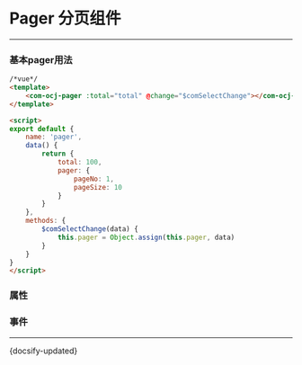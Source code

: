 
# Pager 分页组件
---
### 基本pager用法

```html
/*vue*/
<template>
    <com-ocj-pager :total="total" @change="$comSelectChange"></com-ocj-pager>
</template>

<script>
export default {
    name: 'pager',
    data() {
        return {
            total: 100,
            pager: {
                pageNo: 1,
                pageSize: 10
            }
        }
    },
    methods: {
        $comSelectChange(data) {
            this.pager = Object.assign(this.pager, data)
        }
    }
}
</script>
```


<div id="main2" class="api-wrap mt-24">
	<div class="api-wrap mt-24">
		<h3>属性</h3>
	   <el-table :data="apiData1" class="w-100 m-0">
	      <el-table-column prop="params" label="参数" width="190"></el-table-column>
	      <el-table-column prop="describe" label="说明"></el-table-column>
	      <el-table-column prop="type" label="类型" width="140"></el-table-column>
	      <el-table-column prop="defaultValue" label="默认值" width="100"></el-table-column>
	    </el-table>
		<h3>事件</h3>
	   <el-table :data="apiData2" class="w-100 m-0">
	      <el-table-column prop="params" label="事件名称" width="140"></el-table-column>
	      <el-table-column prop="describe" label="说明"></el-table-column>
	      <el-table-column prop="cbparams" label="回调参数"></el-table-column>
	    </el-table>
	</div>

</div>

<script>
  new Vue({
    el: '#main2',
    data:  {
      apiData1: [
		{
			params: 'total',
			describe: 'pager总数',
			type: 'Number',
			defaultValue: '0'
		},
		{
			params: 'pageSizes',
			describe: '每页显示个数选择器的选项设置',
			type: 'Array',
			defaultValue: '[5, 10, 15, 20]'
		},
		{
			params: 'layout',
			describe: '组件布局，子组件名用逗号分隔',
			type: 'String',
			defaultValue: 'total, prev, pager, next, sizes, jumper'
		}
	],
	apiData2 : [
		{
			params: 'change',
			describe: 'pageSize、currentPage  改变时会触发',
			cbparams: 'page对象',
		}
	]
    }
  })
</script>



---
 {docsify-updated} 



